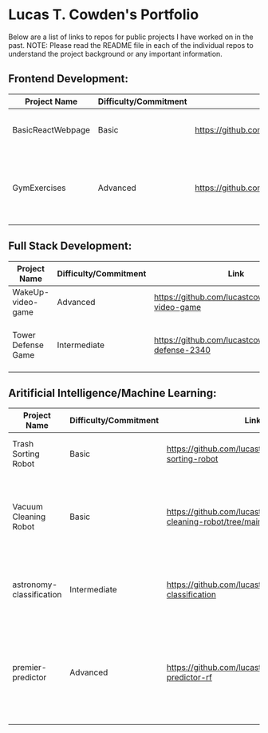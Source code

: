 # Lucas T. Cowden's Portfolio

Below are a list of links to repos for public projects I have worked on in the past.
NOTE: Please read the README file in each of the individual repos to understand the project background or any important information.

## Frontend Development:
| Project Name | Difficulty/Commitment | Link | Tags |
| --- | --- | --- | --- |
| BasicReactWebpage | Basic | https://github.com/lucastcowden/BasicReactWebpage | JavaScript, React.js, HTML, css, Node.js |
| GymExercises | Advanced | https://github.com/lucastcowden/GymExercises | JavaScript, React.js, HTML, css, Node.js, REST API, Web Development |

## Full Stack Development:

| Project Name | Difficulty/Commitment | Link | Tags |
| --- | --- | --- | --- |
| WakeUp-video-game | Advanced | https://github.com/lucastcowden/WakeUp-video-game | Unity, C#, AGILE, AI, FSMs |
| Tower Defense Game | Intermediate | https://github.com/lucastcowden/tower-defense-2340 | Java, JavaFX, Architecture Design, AGILE |

## Aritificial Intelligence/Machine Learning:

| Project Name | Difficulty/Commitment | Link | Tags |
| --- | --- | --- | --- |
| Trash Sorting Robot | Basic | https://github.com/lucastcowden/trash-sorting-robot | Probabilistic AI, Bayes Nets, Markov Chains |
| Vacuum Cleaning Robot | Basic | https://github.com/lucastcowden/vacuum-cleaning-robot/tree/main | Probabilistic AI, Bayes Nets, Policy Iteration, Value Iteration, Bellman Equation |
| astronomy-classification | Intermediate | https://github.com/lucastcowden/astronomy-classification | ML, Neural Networks, Binary Classification, Multiclass Classification |
| premier-predictor | Advanced | https://github.com/lucastcowden/premier-predictor-rf | Data Scraping, ML, Random Forest, scikit-learn, Sequential Data, Prediction Models, BeautifulSoup |
